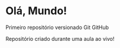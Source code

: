 # Olá, Mundo!
 Primeiro repositório versionado Git GitHub 

 Repositório criado durante uma aula ao vivo!